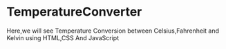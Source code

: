 # TemperatureConverter
Here,we will see Temperature Conversion between Celsius,Fahrenheit and Kelvin using HTML,CSS And JavaScript
